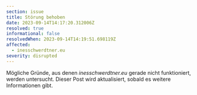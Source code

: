 ```yaml
---
section: issue
title: Störung behoben
date: 2023-09-14T14:17:20.312006Z
resolved: true
informational: false
resolvedWhen: 2023-09-14T14:19:51.698119Z
affected:
  - inesschwerdtner.eu
severity: disrupted
---
```

Mögliche Gründe, aus denen *inesschwerdtner.eu* gerade nicht funktioniert, werden untersucht. Dieser Post wird aktualisiert, sobald es weitere Informationen gibt.

        
